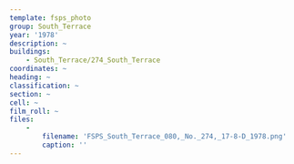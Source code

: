 ```yaml
---
template: fsps_photo
group: South_Terrace
year: '1978'
description: ~
buildings:
    - South_Terrace/274_South_Terrace
coordinates: ~
heading: ~
classification: ~
section: ~
cell: ~
film_roll: ~
files:
    -
        filename: 'FSPS_South_Terrace_080,_No._274,_17-8-D_1978.png'
        caption: ''
---
```

